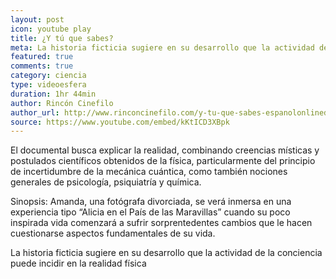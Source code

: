 ```yaml
---
layout: post
icon: youtube play
title: ¿Y tú que sabes?
meta: La historia ficticia sugiere en su desarrollo que la actividad de la conciencia puede incidir en la realidad física
featured: true
comments: true
category: ciencia
type: videoesfera
duration: 1hr 44min
author: Rincón Cinefilo
author_url: http://www.rinconcinefilo.com/y-tu-que-sabes-espanolonlinedocumental/
source: https://www.youtube.com/embed/kKtICD3XBpk
---
```


El documental busca explicar la realidad, combinando creencias místicas y postulados científicos obtenidos de la física, particularmente del principio de incertidumbre de la mecánica cuántica, como también nociones generales de psicología, psiquiatría y química. 

Sinopsis:
Amanda, una fotógrafa divorciada, se verá inmersa en una experiencia tipo “Alicia en el País de las Maravillas” cuando su poco inspirada vida comenzará a sufrir sorprentedentes cambios que le hacen cuestionarse aspectos fundamentales de su vida.

La historia ficticia sugiere en su desarrollo que la actividad de la conciencia puede incidir en la realidad física


